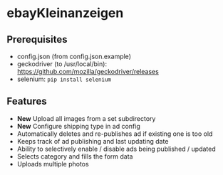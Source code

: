 # ebayKleinanzeigen

## Prerequisites

* config.json (from config.json.example)
* geckodriver (to /usr/local/bin): https://github.com/mozilla/geckodriver/releases
* selenium: ```pip install selenium```

## Features

- **New** Upload all images from a set subdirectory
- **New** Configure shipping type in ad config
- Automatically deletes and re-publishes ad if existing one is too old
- Keeps track of ad publishing and last updating date
- Ability to selectively enable / disable ads being published / updated
- Selects category and fills the form data
- Uploads multiple photos

